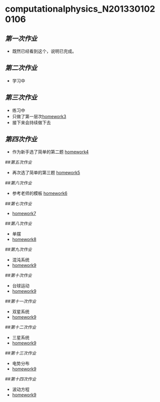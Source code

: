 # computationalphysics_N2013301020106
## _第一次作业_
- 既然已经看到这个，说明已完成。

## _第二次作业_
- 学习中

## _第三次作业_
-  练习中
-  只做了第一层次[homework3](https://github.com/axbzsf/computationalphysics_N2013301020106/blob/master/homework3.md)
-  接下来会持续做下去

## _第四次作业_
-  作为新手选了简单的第二题
   [homework4](https://github.com/axbzsf/computationalphysics_N2013301020106/blob/master/homework4.md)

##_第五次作业_
-  再次选了简单的第三题
   [homework5](https://github.com/axbzsf/computationalphysics_N2013301020106/blob/master/homework5.md)

##_第六次作业_
-  参考老师的模板
   [homework6](https://github.com/axbzsf/computationalphysics_N2013301020106/blob/master/homework6.md)

##_第七次作业_
-  [homework7](https://github.com/axbzsf/computationalphysics_N2013301020106/blob/master/homework7.md)

##_第八次作业_
-  单摆
-  [homework8](https://github.com/axbzsf/computationalphysics_N2013301020106/blob/master/homework8.md)

##_第九次作业_
-  混沌系统
-  [homework9](https://github.com/axbzsf/computationalphysics_N2013301020106/blob/master/homework9.md)

##_第十次作业_
-  台球运动
-  [homework9](https://github.com/axbzsf/computationalphysics_N2013301020106/blob/master/homework10/homework10.md)

##_第十一次作业_
-  双星系统
-  [homework9](https://github.com/axbzsf/computationalphysics_N2013301020106/blob/master/homework11/homework11.md)

##_第十二次作业_
-  三星系统
-  [homework9](https://github.com/axbzsf/computationalphysics_N2013301020106/blob/master/homework12/homework12.md)
 
##_第十三次作业_
-  电势分布
-  [homework9](https://github.com/axbzsf/computationalphysics_N2013301020106/blob/master/homework13/homework13.md)

##_第十四次作业_
-  波动方程
-  [homework9](https://github.com/axbzsf/computationalphysics_N2013301020106/blob/master/homework14/homework14.md)
